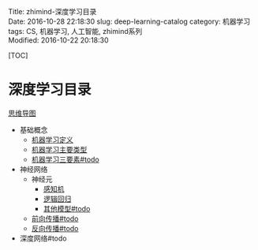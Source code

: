 Title: zhimind-深度学习目录  
Date: 2016-10-28 22:18:30
slug: deep-learning-catalog
category: 机器学习   
tags: CS, 机器学习, 人工智能, zhimind系列  
Modified: 2016-10-22 20:18:30

[TOC]


# 深度学习目录

[思维导图](http://zhimind.com/map/f349e9b2-1412-44f4-a18e-618825613bcb)

- 基础概念
    - [机器学习定义](http://www.zhimind.com/tutorial/acd9371a-1565-429c-9cdc-c275937e4523)
    - [机器学习主要类型](http://www.zhimind.com/tutorial/3b230a16-7472-42dc-b9c6-ced54c9fe9f7)
    - [机器学习三要素#todo]()
- 神经网络  
    - 神经元
        - [感知机](http://www.zhimind.com/tutorial/0c089ff0-48f8-43ed-a84f-760d73a1a68d)
        - [逻辑回归](http://zhimind.com/tutorial/154bee75-7cb6-4c3c-807f-403659480217?id=f349e9b2-1412-44f4-a18e-618825613bcb&name=%E9%80%BB%E8%BE%91%E5%9B%9E%E5%BD%92%E5%9F%BA%E7%A1%80&parent=%E9%80%BB%E8%BE%91%E5%9B%9E%E5%BD%92)
        - [其他模型#todo]()
    - [前向传播#todo]()
    - [反向传播#todo]()
- 深度网络#todo
    

    